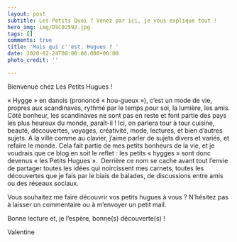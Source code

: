 ```yaml
---
layout: post
subtitle: Les Petits Quoi ? Venez par ici, je vous explique tout !
hero_img: img/DSC02592.jpg
tags: []
comments: true
title: 'Mais qui c''est, Hugues ? '
date: 2020-02-24T00:00:00.000+00:00
photo_credit: ''

---
```

Bienvenue chez Les Petits Hugues !

« Hygge » en danois (prononcé « hou-gueux »), c’est un mode de vie,  propres aux scandinaves, rythmé par le temps pour soi, la lumière, les  amis. Côté bonheur, les scandinaves ne sont pas en reste et font partie  des pays les plus heureux du monde, paraît-il ! Ici, on parlera tour à  tour cuisine, beauté, découvertes, voyages, créativité, mode, lectures,  et bien d’autres sujets. A la ville comme au clavier, j’aime parler de  sujets divers et variés, et refaire le monde. Cela fait partie de mes  petits bonheurs de la vie, et je voudrais que ce blog en soit le reflet :  les petits « hygges » sont donc devenus « les Petits Hugues ».   Derrière ce nom se cache avant tout l’envie de partager toutes les idées  qui noircissent mes carnets, toutes les découvertes que je fais par le  biais de balades, de discussions entre amis ou des réseaux sociaux.

Vous souhaitez me faire découvrir vos petits hugues à vous ?  N’hésitez pas à laisser un commentaire ou à m’envoyer un petit mail.

Bonne lecture et, je l’espère, bonne(s) découverte(s) !

Valentine
